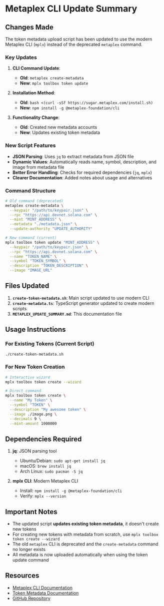 # Metaplex CLI Update Summary

## Changes Made

The token metadata upload script has been updated to use the modern Metaplex CLI (`mplx`) instead of the deprecated `metaplex` command.

### Key Updates

1. **CLI Command Update**: 
   - **Old**: `metaplex create-metadata`
   - **New**: `mplx toolbox token update`

2. **Installation Method**:
   - **Old**: `bash <(curl -sSf https://sugar.metaplex.com/install.sh)`
   - **New**: `npm install -g @metaplex-foundation/cli`

3. **Functionality Change**:
   - **Old**: Created new metadata accounts
   - **New**: Updates existing token metadata

### New Script Features

- **JSON Parsing**: Uses `jq` to extract metadata from JSON file
- **Dynamic Values**: Automatically reads name, symbol, description, and image from metadata file
- **Better Error Handling**: Checks for required dependencies (`jq`, `mplx`)
- **Clearer Documentation**: Added notes about usage and alternatives

### Command Structure

```bash
# Old command (deprecated)
metaplex create-metadata \
  --keypair "/path/to/keypair.json" \
  --rpc "https://api.devnet.solana.com" \
  --mint "MINT_ADDRESS" \
  --metadata "./metadata.json" \
  --update-authority "UPDATE_AUTHORITY"

# New command (current)
mplx toolbox token update "MINT_ADDRESS" \
  --keypair "/path/to/keypair.json" \
  --rpc "https://api.devnet.solana.com" \
  --name "TOKEN_NAME" \
  --symbol "TOKEN_SYMBOL" \
  --description "TOKEN_DESCRIPTION" \
  --image "IMAGE_URL"
```

## Files Updated

1. **`create-token-metadata.sh`**: Main script updated to use modern CLI
2. **`create-metadata.ts`**: TypeScript generator updated to create modern scripts
3. **`METAPLEX_UPDATE_SUMMARY.md`**: This documentation file

## Usage Instructions

### For Existing Tokens (Current Script)
```bash
./create-token-metadata.sh
```

### For New Token Creation
```bash
# Interactive wizard
mplx toolbox token create --wizard

# Direct command
mplx toolbox token create \
  --name "My Token" \
  --symbol "TOKEN" \
  --description "My awesome token" \
  --image ./image.png \
  --decimals 9 \
  --mint-amount 1000000
```

## Dependencies Required

1. **jq**: JSON parsing tool
   - Ubuntu/Debian: `sudo apt-get install jq`
   - macOS: `brew install jq`
   - Arch Linux: `sudo pacman -S jq`

2. **mplx CLI**: Modern Metaplex CLI
   - Install: `npm install -g @metaplex-foundation/cli`
   - Verify: `mplx --version`

## Important Notes

- The updated script **updates existing token metadata**, it doesn't create new tokens
- For creating new tokens with metadata from scratch, use `mplx toolbox token create --wizard`
- The old `metaplex` CLI is deprecated and the `create-metadata` command no longer exists
- All metadata is now uploaded automatically when using the token update command

## Resources

- [Metaplex CLI Documentation](https://developers.metaplex.com/cli)
- [Token Metadata Documentation](https://developers.metaplex.com/token-metadata)
- [GitHub Repository](https://github.com/metaplex-foundation/cli)
